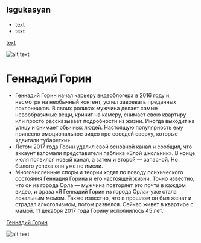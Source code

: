 ## lsgukasyan
+ text
+ text

[text](https://docs.google.com/document/d/17_1WwDivKSlU6j-MMDOnpkBJnFejkIDJ03N_BhpGBy0/edit "text")

![alt text](https://i.ytimg.com/vi/vCTKEuNXBKo/hqdefault.jpg "я могу убить себя самого")
# Геннадий Горин
+ Геннадий Горин начал карьеру видеоблогера в 2016 году и, несмотря на необычный контент, успел завоевать преданных поклонников. В своих роликах мужчина делает самые невообразимые вещи, кричит на камеру, снимает свою квартиру или просто рассказывает подробности из жизни. Иногда выходит на улицу и снимает обычных людей. Настоящую популярность ему принесло эмоциональное видео про соседей сверху, которые «двигали тубаретки».
+ Летом 2017 года Горин удалил свой основной канал и сообщил, что аккаунт взломали представители паблика «Злой школьник». В конце июля появился новый канал, а затем и второй — запасной. Но былого успеха они уже не имели.
+ Многочисленные споры и теории ходят по поводу психического состояния Геннадия Горина и его настоящей жизни. Точно известно, что он из города Орла — мужчина повторяет это почти в каждом видео, и фраза «Я Геннадий Горин из города Орла» уже стала локальным мемом. Также известно, что в прошлом он был женат и страдал алкоголизмом, потом развелся. Сейчас живет в квартире с мамой. 11 декабря 2017 года Горину исполнилось 45 лет.

[Геннадий Горин](https://memepedia.ru/gennadij-gorin/ "геннадий горин")

![alt text](https://i.ytimg.com/vi/vCTKEuNXBKo/hqdefault.jpg "я могу убить себя самого")
